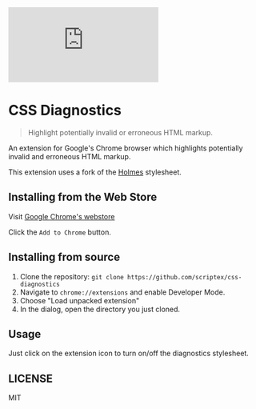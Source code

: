 [![Analytics](https://ga-beacon.appspot.com/UA-83446952-1/github.com/scriptex/css-diagnostics/README.md)](https://github.com/scriptex/css-diagnostics/)

# CSS Diagnostics

> Highlight potentially invalid or erroneous HTML markup.

An extension for Google's Chrome browser which highlights potentially invalid and erroneous HTML markup.

This extension uses a fork of the [Holmes](https://github.com/redroot/holmes) stylesheet.

## Installing from the Web Store

Visit [Google Chrome's webstore](https://chrome.google.com/webstore/detail/css-diagnostics/peaeggimiceafdnmebnjlfljfnjngfkf)

Click the `Add to Chrome` button.

## Installing from source

1. Clone the repository: `git clone https://github.com/scriptex/css-diagnostics`
2. Navigate to `chrome://extensions` and enable Developer Mode.
3. Choose "Load unpacked extension"
4. In the dialog, open the directory you just cloned.

## Usage

Just click on the extension icon to turn on/off the diagnostics stylesheet.

## LICENSE

MIT
